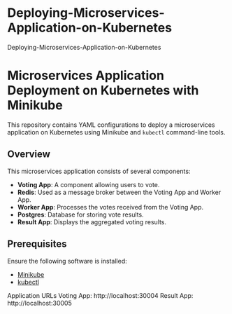 # Deploying-Microservices-Application-on-Kubernetes
Deploying-Microservices-Application-on-Kubernetes
# Microservices Application Deployment on Kubernetes with Minikube

This repository contains YAML configurations to deploy a microservices application on Kubernetes using Minikube and `kubectl` command-line tools.

## Overview

This microservices application consists of several components:

- **Voting App**: A component allowing users to vote.
- **Redis**: Used as a message broker between the Voting App and Worker App.
- **Worker App**: Processes the votes received from the Voting App.
- **Postgres**: Database for storing vote results.
- **Result App**: Displays the aggregated voting results.

## Prerequisites
Ensure the following software is installed:

- [Minikube](https://minikube.sigs.k8s.io/docs/start/)
- [kubectl](https://kubernetes.io/docs/tasks/tools/install-kubectl/)



Application URLs
Voting App: http://localhost:30004
Result App: http://localhost:30005
